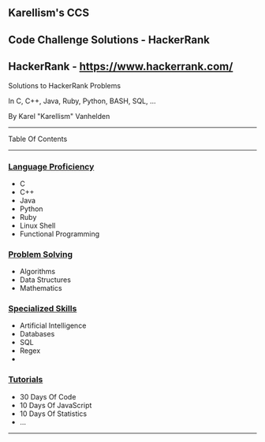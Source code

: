 ## Karellism's CCS
## Code Challenge Solutions - HackerRank
## HackerRank - https://www.hackerrank.com/

Solutions to HackerRank Problems

In C, C++, Java, Ruby, Python, BASH, SQL, ...

By Karel "Karellism" Vanhelden

---

Table Of Contents

---

### [Language Proficiency](//.md)

  * C
  * C++
  * Java
  * Python
  * Ruby
  * Linux Shell
  * Functional Programming

### [Problem Solving](//.md)
  
  * Algorithms
  * Data Structures
  * Mathematics

### [Specialized Skills](//.md)
  
  * Artificial Intelligence
  * Databases
  * SQL
  * Regex
  * 

### [Tutorials](//.md)
  
  * 30 Days Of Code
  * 10 Days Of JavaScript 
  * 10 Days Of Statistics
  * ...

---
